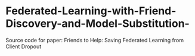# Federated-Learning-with-Friend-Discovery-and-Model-Substitution-
Source code for paper: Friends to Help: Saving Federated Learning from Client Dropout
